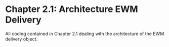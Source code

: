 # Chapter 2.1: Architecture EWM Delivery
All coding contained in Chapter 2.1 dealing with the architecture of the EWM delivery object.
